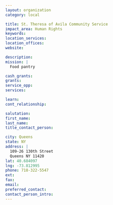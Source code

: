 ```yaml
---
layout: organization
category: local

title: St. Theresa of Avila Community Service
impact_area: Human Rights
keywords: 
location_services: 
location_offices: 
website:  

description: 
mission: |
  Food pantry

cash_grants: 
grants: 
service_opp: 
services: 

learn: 
cont_relationship: 

salutation: 
first_name: 
last_name: 
title_contact_person: 

city: Queens
state: NY
address: |
  109-26 130th Street     
  Queens NY 11420
lat: 40.684097
lng: -73.812995
phone: 718-322-5547
ext: 
fax: 
email: 
preferred_contact: 
contact_person_intro: 
---
```

